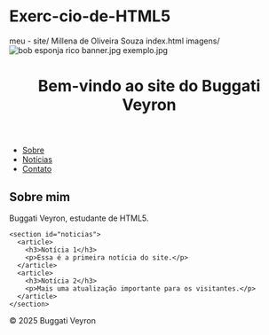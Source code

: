 # Exerc-cio-de-HTML5
meu - site/ Millena de Oliveira Souza
index.html
imagens/ ![bob esponja rico](https://github.com/user-attachments/assets/09c20efd-ba10-4e62-a1d0-8410328c5603)
banner.jpg
exemplo.jpg







<!DOCTYPE html>
<html lang="pt-br">
<head>
  <meta charset="UTF-8">
  <title>Meu Site</title>
</head>
<body>

  <header>
    <h1>Bem-vindo ao site do Buggati Veyron</h1>
  </header>

  <nav>
    <ul>
      <li><a href="#sobre">Sobre</a></li>
      <li><a href="#noticias">Notícias</a></li>
      <li><a href="#contato">Contato</a></li>
    </ul>
  </nav>

  <main>
    <section id="sobre">
      <h2>Sobre mim</h2>
      <p>Buggati Veyron, estudante de HTML5.</p>
    </section>

    <section id="noticias">
      <article>
        <h3>Notícia 1</h3>
        <p>Essa é a primeira notícia do site.</p>
      </article>
      <article>
        <h3>Notícia 2</h3>
        <p>Mais uma atualização importante para os visitantes.</p>
      </article>
    </section>
  </main>

  <footer>
    <p>&copy; 2025 Buggati Veyron</p>
  </footer>

</body>
</html>
